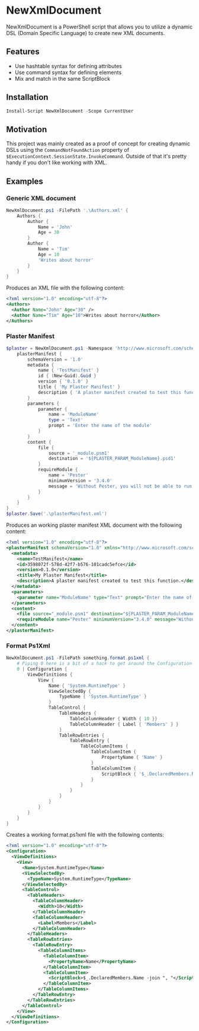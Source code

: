 # NewXmlDocument

NewXmlDocument is a PowerShell script that allows you to utilize a dynamic DSL (Domain Specific Language) to create new XML documents.

## Features

- Use hashtable syntax for defining attributes
- Use command syntax for defining elements
- Mix and match in the same ScriptBlock

## Installation

```powershell
Install-Script NewXmlDocument -Scope CurrentUser
```

## Motivation

This project was mainly created as a proof of concept for creating dynamic DSLs using the `CommandNotFoundAction` property of `$ExecutionContext.SessionState.InvokeCommand`. Outside of that it's pretty handy if you don't like working with XML.

## Examples

### Generic XML document

```powershell
NewXmlDocument.ps1 -FilePath '.\Authors.xml' {
    Authors {
        Author {
            Name = 'John'
            Age = 30
        }
        Author {
            Name = 'Tim'
            Age = 10
            'Writes about horror'
        }
    }
}
```

Produces an XML file with the following content:

```xml
<?xml version="1.0" encoding="utf-8"?>
<Authors>
  <Author Name="John" Age="30" />
  <Author Name="Tim" Age="10">Writes about horror</Author>
</Authors>
```

### Plaster Manifest

```powershell
$plaster = NewXmlDocument.ps1 -Namespace 'http://www.microsoft.com/schemas/PowerShell/Plaster/v1' {
    plasterManifest {
        schemaVersion = '1.0'
        metadata {
            name { 'TestManifest' }
            id { (New-Guid).Guid }
            version { '0.1.0' }
            title { 'My Plaster Manifest' }
            description { 'A plaster manifest created to test this function.' }
        }
        parameters {
            parameter {
                name = 'ModuleName'
                type = 'Text'
                prompt = 'Enter the name of the module'
            }
        }
        content {
            file {
                source = '_module.psm1'
                destination = '${PLASTER_PARAM_ModuleName}.psd1'
            }
            requireModule {
                name = 'Pester'
                minimumVersion = '3.4.0'
                message = 'Without Pester, you will not be able to run tests!'
            }
        }
    }
}
$plaster.Save('.\plasterManifest.xml')
```

Produces an working plaster manifest XML document with the following content:

```xml
<?xml version="1.0" encoding="utf-8"?>
<plasterManifest schemaVersion="1.0" xmlns="http://www.microsoft.com/schemas/PowerShell/Plaster/v1">
  <metadata>
    <name>TestManifest</name>
    <id>3598072f-578d-42f7-b576-101cadc5efce</id>
    <version>0.1.0</version>
    <title>My Plaster Manifest</title>
    <description>A plaster manifest created to test this function.</description>
  </metadata>
  <parameters>
    <parameter name="ModuleName" type="Text" prompt="Enter the name of the module" />
  </parameters>
  <content>
    <file source="_module.psm1" destination="${PLASTER_PARAM_ModuleName}.psd1" />
    <requireModule name="Pester" minimumVersion="3.4.0" message="Without Pester, you will not be able to run tests!" />
  </content>
</plasterManifest>
```

### Format Ps1Xml

```powershell
NewXmlDocument.ps1 -FilePath something.format.ps1xml {
    # Piping 0 here is a bit of a hack to get around the Configuration keyword.
    0 | Configuration {
        ViewDefinitions {
            View {
                Name { 'System.RuntimeType' }
                ViewSelectedBy {
                    TypeName { 'System.RuntimeType' }
                }
                TableControl {
                    TableHeaders {
                        TableColumnHeader { Width { 10 }}
                        TableColumnHeader { Label { 'Members' } }
                    }
                    TableRowEntries {
                        TableRowEntry {
                            TableColumnItems {
                                TableColumnItem {
                                    PropertyName { 'Name' }
                                }
                                TableColumnItem {
                                    ScriptBlock { '$_.DeclaredMembers.Name -join ", "' }
                                }
                            }
                        }
                    }
                }
            }
        }
    }
}
```

Creates a working format.ps1xml file with the following contents:

```xml
<?xml version="1.0" encoding="utf-8"?>
<Configuration>
  <ViewDefinitions>
    <View>
      <Name>System.RuntimeType</Name>
      <ViewSelectedBy>
        <TypeName>System.RuntimeType</TypeName>
      </ViewSelectedBy>
      <TableControl>
        <TableHeaders>
          <TableColumnHeader>
            <Width>10</Width>
          </TableColumnHeader>
          <TableColumnHeader>
            <Label>Members</Label>
          </TableColumnHeader>
        </TableHeaders>
        <TableRowEntries>
          <TableRowEntry>
            <TableColumnItems>
              <TableColumnItem>
                <PropertyName>Name</PropertyName>
              </TableColumnItem>
              <TableColumnItem>
                <ScriptBlock>$_.DeclaredMembers.Name -join ", "</ScriptBlock>
              </TableColumnItem>
            </TableColumnItems>
          </TableRowEntry>
        </TableRowEntries>
      </TableControl>
    </View>
  </ViewDefinitions>
</Configuration>
```
